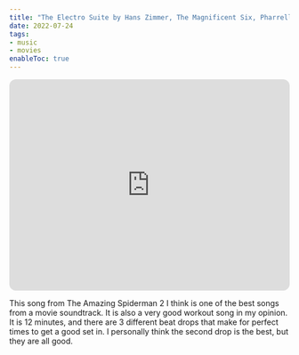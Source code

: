 ```yaml
---
title: "The Electro Suite by Hans Zimmer, The Magnificent Six, Pharrell Williams, and Johnny Marr"
date: 2022-07-24
tags:
- music
- movies
enableToc: true
---
```

<iframe style="border-radius:12px" src="https://open.spotify.com/embed/track/7MyNaeme4s4l9MfBjRHRe6?utm_source=generator" width="100%" height="380" frameBorder="0" allowfullscreen="" allow="autoplay; clipboard-write; encrypted-media; fullscreen; picture-in-picture"></iframe>

This song from The Amazing Spiderman 2 I think is one of the best songs from a movie soundtrack. It is also a very good workout song in my opinion. It is 12 minutes, and there are 3 different beat drops that make for perfect times to get a good set in. I personally think the second drop is the best, but they are all good. 